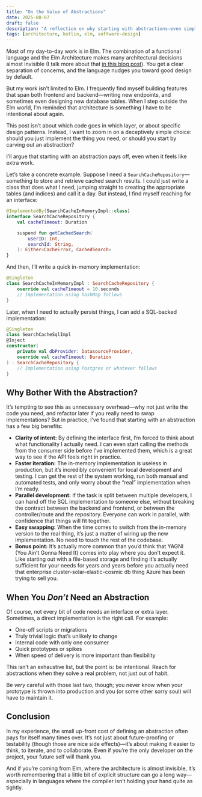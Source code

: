 ```yaml
---
title: "On the Value of Abstractions"
date: 2025-08-07
draft: false
description: "A reflection on why starting with abstractions—even simple ones—pays off in real-world development."
tags: [architecture, kotlin, elm, software-design]
---
```


Most of my day-to-day work is in Elm. The combination of a functional language and the Elm Architecture makes many architectural decisions almost invisible (I talk more about that [in this blog post](/why-i-hope-i-get-to-write-a-lot-of-elm-code-in-2025/#the-elm-architecture-vs-clean-architecture)). You get a clear separation of concerns, and the language nudges you toward good design by default.

But my work isn’t limited to Elm. I frequently find myself building features that span both frontend and backend—writing new endpoints, and sometimes even designing new database tables. When I step outside the Elm world, I’m reminded that architecture is something I have to be intentional about again.

This post isn’t about which code goes in which layer, or about specific design patterns. Instead, I want to zoom in on a deceptively simple choice: should you just implement the thing you need, or should you start by carving out an abstraction?

I’ll argue that starting with an abstraction pays off, even when it feels like extra work.

Let’s take a concrete example. Suppose I need a `SearchCacheRepository`—something to store and retrieve cached search results. I could just write a class that does what I need, jumping straight to creating the appropriate tables (and indices) and call it a day. But instead, I find myself reaching for an interface:

```kotlin
@ImplementedBy(SearchCacheInMemoryImpl::class)
interface SearchCacheRepository {
    val cacheTimeout: Duration

    suspend fun getCachedSearch(
        userID: Int,
        searchId: String,
    ): Either<CacheError, CachedSearch>
}
```

And then, I’ll write a quick in-memory implementation:

```kotlin
@Singleton
class SearchCacheInMemoryImpl : SearchCacheRepository {
    override val cacheTimeout = 10.seconds
    // Implementation using hashMap follows
}
```

Later, when I need to actually persist things, I can add a SQL-backed implementation:

```kotlin
@Singleton
class SearchCacheSqlImpl
@Inject
constructor(
    private val dbProvider: DatasourceProvider,
    override val cacheTimeout: Duration
) : SearchCacheRepository {
    // Implementation using Postgres or whatever follows
}
```

## Why Bother With the Abstraction?

It’s tempting to see this as unnecessary overhead—why not just write the code you need, and refactor later if you really need to swap implementations? But in practice, I’ve found that starting with an abstraction has a few big benefits:

- **Clarity of intent:** By defining the interface first, I’m forced to think about what functionality I actually need. I can even start calling the methods from the consumer side before I’ve implemented them, which is a great way to see if the API feels right in practice.
- **Faster iteration:** The in-memory implementation is useless in production, but it’s incredibly convenient for local development and testing. I can get the rest of the system working, run both manual and automated tests, and only worry about the “real” implementation when I’m ready.
- **Parallel development:** If the task is split between multiple developers, I can hand off the SQL implementation to someone else, without breaking the contract between the backend and frontend, or between the controller/route and the repository. Everyone can work in parallel, with confidence that things will fit together.
- **Easy swapping:** When the time comes to switch from the in-memory version to the real thing, it’s just a matter of wiring up the new implementation. No need to touch the rest of the codebase.
- **Bonus point:** It’s actually more common than you’d think that YAGNI (You Ain’t Gonna Need It) comes into play where you don’t expect it. Like starting out with a file-based storage and finding it’s actually sufficient for your needs for years and years before you actually need that enterprise cluster-solar-elastic-cosmic db thing Azure has been trying to sell you.

## When You _Don’t_ Need an Abstraction

Of course, not every bit of code needs an interface or extra layer. Sometimes, a direct implementation is the right call. For example:

- One-off scripts or migrations
- Truly trivial logic that’s unlikely to change
- Internal code with only one consumer
- Quick prototypes or spikes
- When speed of delivery is more important than flexibility

This isn’t an exhaustive list, but the point is: be intentional. Reach for abstractions when they solve a real problem, not just out of habit.

Be _very_ careful with those last two, though; you never know when your prototype is thrown into production and you (or some other sorry soul) will have to maintain it.

## Conclusion

In my experience, the small up-front cost of defining an abstraction often pays for itself many times over. It’s not just about future-proofing or testability (though those are nice side effects)—it’s about making it easier to think, to iterate, and to collaborate. Even if you’re the only developer on the project, your future self will thank you.

And if you’re coming from Elm, where the architecture is almost invisible, it’s worth remembering that a little bit of explicit structure can go a long way—especially in languages where the compiler isn’t holding your hand quite as tightly.
